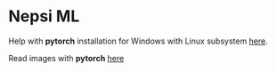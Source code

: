 # Nepsi ML

Help with **pytorch** installation for Windows with Linux subsystem [here](https://learn.microsoft.com/en-us/windows/ai/directml/gpu-pytorch-wsl).

Read images with **pytorch** [here](https://www.kaggle.com/code/leifuer/intro-to-pytorch-loading-image-data)
